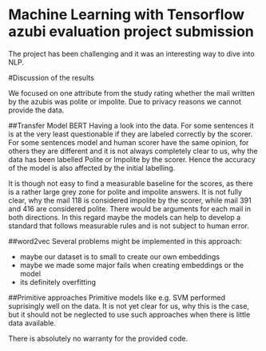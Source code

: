# Machine Learning with Tensorflow azubi evaluation project submission

The project has been challenging and it was an interesting way to dive into NLP.


#Discussion of the results

We focused on one attribute from the study rating whether the mail written by the azubis was polite or impolite. Due to privacy reasons we cannot provide the data.

##Transfer Model BERT
Having a look into the data. For some sentences it is at the very least questionable if they are labeled correctly by the scorer. For some sentences model and human scorer have the same opinion, for others they are different and it is not always completely clear to us, why the data has been labelled Polite or Impolite by the scorer. Hence the accuracy of the model is also affected by the initial labelling.

It is though not easy to find a measurable baseline for the scores, as there is a rather large grey zone for polite and impolite answers. It is not fully clear, why the mail 118 is considered impolite by the scorer, while mail 391 and 416 are considered polite. There would be arguments for each mail in both directions. In this regard maybe the models can help to develop a standard that follows measurable rules and is not subject to human error.

##word2vec
Several problems might be implemented in this approach:

* maybe our dataset is to small to create our own embeddings
* maybe we made some major fails when creating embeddings or the model
* its definitely overfitting

##Primitive approaches
Primitive models like e.g. SVM performed suprisingly well on the data. It is not yet clear for us, why this is the case, but it should not be neglected to use such approaches when there is little data available.


There is absolutely no warranty for the provided code.
